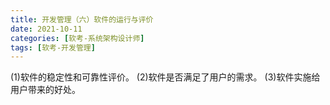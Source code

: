 ```yaml
---
title: 开发管理（六）软件的运行与评价
date: 2021-10-11
categories: [软考-系统架构设计师]
tags: [软考-开发管理]
---
```


(1)软件的稳定性和可靠性评价。
(2)软件是否满足了用户的需求。
(3)软件实施给用户带来的好处。
